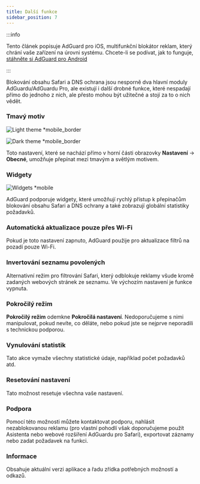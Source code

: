 ```yaml
---
title: Další funkce
sidebar_position: 7
---
```


:::info

Tento článek popisuje AdGuard pro iOS, multifunkční blokátor reklam, který chrání vaše zařízení na úrovni systému. Chcete-li se podívat, jak to funguje, [stáhněte si AdGuard pro Android](https://agrd.io/download-kb-adblock)

:::

Blokování obsahu Safari a DNS ochrana jsou nesporně dva hlavní moduly AdGuardu/AdGuardu Pro, ale existují i další drobné funkce, které nespadají přímo do jednoho z nich, ale přesto mohou být užitečné a stojí za to o nich vědět.

### **Tmavý motiv**

![Light theme \*mobile\_border](https://cdn.adtidy.org/blog/new/26vo4homelight.jpeg)

![Dark theme \*mobile\_border](https://cdn.adtidy.org/blog/new/bgko8homedark.jpeg)

Toto nastavení, které se nachází přímo v horní části obrazovky **Nastavení** → **Obecné**, umožňuje přepínat mezi tmavým a světlým motivem.

### **Widgety**

![Widgets \*mobile](https://cdn.adtidy.org/public/Adguard/Release_notes/iOS/v4.0/widget_en.jpg)

AdGuard podporuje widgety, které umožňují rychlý přístup k přepínačům blokování obsahu Safari a DNS ochrany a také zobrazují globální statistiky požadavků.

### **Automatická aktualizace pouze přes Wi-Fi**

Pokud je toto nastavení zapnuto, AdGuard použije pro aktualizace filtrů na pozadí pouze Wi-Fi.

### **Invertování seznamu povolených**

Alternativní režim pro filtrování Safari, který odblokuje reklamy všude kromě zadaných webových stránek ze seznamu. Ve výchozím nastavení je funkce vypnuta.

### **Pokročilý režim**

**Pokročilý režim** odemkne **Pokročilá nastavení**. Nedoporučujeme s nimi manipulovat, pokud nevíte, co děláte, nebo pokud jste se nejprve neporadili s technickou podporou.

### **Vynulování statistik**

Tato akce vymaže všechny statistické údaje, například počet požadavků atd.

### **Resetování nastavení**

Tato možnost resetuje všechna vaše nastavení.

### **Podpora**

Pomocí této možnosti můžete kontaktovat podporu, nahlásit nezablokovanou reklamu (pro vlastní pohodlí však doporučujeme použít Asistenta nebo webové rozšíření AdGuardu pro Safari), exportovat záznamy nebo zadat požadavek na funkci.

### **Informace**

Obsahuje aktuální verzi aplikace a řadu zřídka potřebných možností a odkazů.
